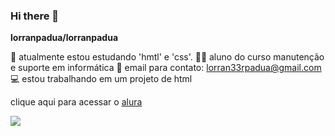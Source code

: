 ### Hi there 👋

**lorranpadua/lorranpadua** 

🔭 atualmente estou estudando 'hmtl' e 'css'.
👨‍🎓 aluno do curso manutenção e suporte em informática
📧 email para contato: lorran33rpadua@gmail.com
💻 estou trabalhando em um projeto de html

clique aqui para acessar o [alura](https://www.alura.com.br)

![](https://tenor.com/pt-BR/view/manual-do-mundo-faca-voce-mesmo-diy-vamos-subir-esse-programinha-upload-gif-14056301)
